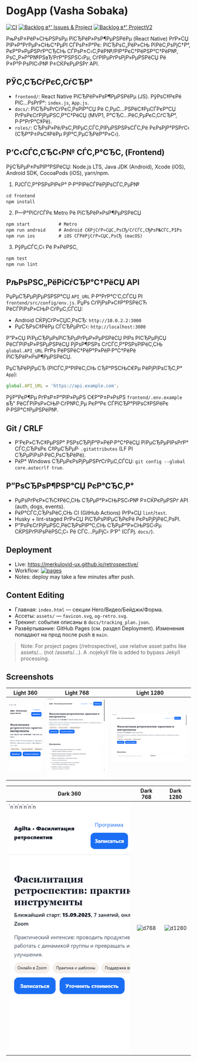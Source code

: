 ﻿# DogApp (Vasha Sobaka)

[![CI](https://github.com/merkulovid-ux/dogapp/actions/workflows/ci.yml/badge.svg)](https://github.com/merkulovid-ux/dogapp/actions/workflows/ci.yml)
[![Backlog в†’ Issues & Project](https://github.com/merkulovid-ux/dogapp/actions/workflows/backlog_to_issues.yml/badge.svg)](https://github.com/merkulovid-ux/dogapp/actions/workflows/backlog_to_issues.yml)
[![Backlog в†’ ProjectV2](https://github.com/merkulovid-ux/dogapp/actions/workflows/backlog_to_project_v2.yml/badge.svg)](https://github.com/merkulovid-ux/dogapp/actions/workflows/backlog_to_project_v2.yml)

РњРѕР±РёР»СЊРЅРѕРµ РїСЂРёР»РѕР¶РµРЅРёРµ (React Native) РґР»СЏ РІР»Р°РґРµР»СЊС†РµРІ СЃРѕР±Р°Рє: РїСЂРѕС„РёР»СЊ РїРёС‚РѕРјС†Р°, РєР°Р»РµРЅРґР°СЂСЊ СЃРѕР±С‹С‚РёР№/РІР°РєС†РёРЅР°С†РёР№, РѕС„Р»Р°Р№РЅвЂ‘РґР°РЅРЅС‹Рµ, СѓРІРµРґРѕРјР»РµРЅРёСЏ Рё Р±Р°Р·РѕРІС‹Р№ Р±СЌРєРµРЅРґ API.

## РЎС‚СЂСѓРєС‚СѓСЂР°

- `frontend/`: React Native РїСЂРёР»РѕР¶РµРЅРёРµ (JS). РўРѕС‡РєРё РІС…РѕРґР°: `index.js`, `App.js`.
- `docs/`: РїСЂРѕРґСѓРєС‚РѕРІР°СЏ Рё С‚РµС…РЅРёС‡РµСЃРєР°СЏ РґРѕРєСѓРјРµРЅС‚Р°С†РёСЏ (MVP1, Р°СЂС…РёС‚РµРєС‚СѓСЂР°, Р·Р°РґР°С‡Рё).
- `roles/`: СЂРѕР»Рё/РѕС‚РІРµС‚СЃС‚РІРµРЅРЅРѕСЃС‚Рё РєРѕРјР°РЅРґС‹ (СЂР°Р±РѕС‡РёРµ РјР°С‚РµСЂРёР°Р»С‹).

## Р‘С‹СЃС‚СЂС‹Р№ СЃС‚Р°СЂС‚ (Frontend)

РўСЂРµР±РѕРІР°РЅРёСЏ: Node.js LTS, Java JDK (Android), Xcode (iOS), Android SDK, CocoaPods (iOS), yarn/npm.

1) РЈСЃС‚Р°РЅРѕРІРєР° Р·Р°РІРёСЃРёРјРѕСЃС‚РµР№

```
cd frontend
npm install
```

2) Р—Р°РїСѓСЃРє Metro Рё РїСЂРёР»РѕР¶РµРЅРёСЏ

```
npm start           # Metro
npm run android     # Android СЌРјСѓР»СЏС‚РѕСЂ/СѓСЃС‚СЂРѕР№СЃС‚РІРѕ
npm run ios         # iOS СЃРёРјСѓР»СЏС‚РѕСЂ (macOS)
```

3) РўРµСЃС‚С‹ Рё Р»РёРЅС‚

```
npm test
npm run lint
```

## РљРѕРЅС„РёРіСѓСЂР°С†РёСЏ API

РџРµСЂРµРјРµРЅРЅР°СЏ `API_URL` Р·Р°РґР°С‘С‚СЃСЏ РІ `frontend/src/config/env.js`. РџРѕ СѓРјРѕР»С‡Р°РЅРёСЋ РёСЃРїРѕР»СЊР·СѓРµС‚СЃСЏ:

- Android СЌРјСѓР»СЏС‚РѕСЂ: `http://10.0.2.2:3000`
- РџСЂРѕС‡РёРµ СЃСЂРµРґС‹: `http://localhost:3000`

Р”Р»СЏ РїРµСЂРµРѕРїСЂРµРґРµР»РµРЅРёСЏ РІРѕ РІСЂРµРјСЏ РёСЃРїРѕР»РЅРµРЅРёСЏ РјРѕР¶РЅРѕ СѓСЃС‚Р°РЅРѕРІРёС‚СЊ `global.API_URL` РґРѕ РёРЅРёС†РёР°Р»РёР·Р°С†РёРё РїСЂРёР»РѕР¶РµРЅРёСЏ.

РџСЂРёРјРµСЂ (РІСЃС‚Р°РІРёС‚СЊ СЂР°РЅСЊС€Рµ РёРјРїРѕСЂС‚Р° `App`):

```js
global.API_URL = 'https://api.example.com';
```

РўР°РєР¶Рµ РґРѕР±Р°РІР»РµРЅ С€Р°Р±Р»РѕРЅ `frontend/.env.example` вЂ” РёСЃРїРѕР»СЊР·СѓР№С‚Рµ РєР°Рє СЃРїСЂР°РІРѕС‡РЅРёРє Р·РЅР°С‡РµРЅРёР№.

## Git / CRLF

- Р’РєР»СЋС‡РµРЅР° РЅРѕСЂРјР°Р»РёР·Р°С†РёСЏ РїРµСЂРµРІРѕРґР° СЃС‚СЂРѕРє С‡РµСЂРµР· `.gitattributes` (LF РІ СЂРµРїРѕР·РёС‚РѕСЂРёРё).
- РќР° Windows СЂРµРєРѕРјРµРЅРґСѓРµС‚СЃСЏ: `git config --global core.autocrlf true`.

## Р”РѕСЂРѕР¶РЅР°СЏ РєР°СЂС‚Р°

- РџРѕРґРєР»СЋС‡РёС‚СЊ СЂРµР°Р»СЊРЅС‹Р№ Р±СЌРєРµРЅРґ API (auth, dogs, events).
- РќР°СЃС‚СЂРѕРёС‚СЊ CI (GitHub Actions) РґР»СЏ `lint`/`test`.
- Husky + lint-staged РґР»СЏ РїСЂРѕРІРµСЂРєРё РєРѕРјРјРёС‚РѕРІ.
- Р”РѕРєСѓРјРµРЅС‚РёСЂРѕРІР°С‚СЊ СЂРµР°Р»СЊРЅС‹Рµ СЌРЅРґРїРѕРёРЅС‚С‹ Рё СЃС…РµРјС‹ Р‘Р” (СЃРј. `docs/`).

## Deployment

- Live: https://merkulovid-ux.github.io/retrospective/
- Workflow: [![pages](https://github.com/merkulovid-ux/retrospective/actions/workflows/pages/pages-build-deployment/badge.svg)](https://github.com/merkulovid-ux/retrospective/actions)
- Notes: deploy may take a few minutes after push.
## Content Editing
- Главная: `index.html` — секции Hero/Видео/Бейджи/Форма.
- Ассеты: `assets/` — `favicon.svg`, `og-retro.svg`.
- Трекинг: события описаны в `docs/tracking_plan.json`.
- Развёртывание: GitHub Pages (см. раздел Deployment). Изменения попадают на прод после push в `main`.

> Note: For project pages (/retrospective), use relative asset paths like assets/... (not /assets/...). A .nojekyll file is added to bypass Jekyll processing.



## Screenshots
Light 360 | Light 768 | Light 1280
:--:|:--:|:--:
![l360](assets/screenshots/light-360x740.png) | ![l768](assets/screenshots/light-768x1024.png) | ![l1280](assets/screenshots/light-1280x800.png)

Dark 360 | Dark 768 | Dark 1280
:--:|:--:|:--:
![d360](assets/screenshots/dark-360x740.png) | ![d768](assets/screenshots/dark-768x1024.png) | ![d1280](assets/screenshots/dark-1280x800.png)

